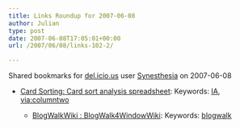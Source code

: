 ```yaml
---
title: Links Roundup for 2007-06-08
author: Julian
type: post
date: 2007-06-08T17:05:01+00:00
url: /2007/06/08/links-102-2/

---
```

Shared bookmarks for [del.icio.us][1] user  [Synesthesia][2] on 2007-06-08

  * [Card Sorting: Card sort analysis spreadsheet][3]: 
    Keywords: [IA][4], [via:columntwo][5]</li> 
    
      * [BlogWalkWiki : BlogWalk4WindowWiki][6]: 
        Keywords: [blogwalk][7]</li> </ul>

 [1]: http://del.icio.us/
 [2]: http://del.icio.us/synesthesia
 [3]: http://www.rosenfeldmedia.com/books/cardsorting/content/resources "http://www.rosenfeldmedia.com/books/cardsorting/content/resources"
 [4]: http://del.icio.us/synesthesia/IA
 [5]: http://del.icio.us/synesthesia/via:columntwo
 [6]: http://www.blogwalk.eu/wikka.php?wakka=BlogWalk4WindowWiki "http://www.blogwalk.eu/wikka.php?wakka=BlogWalk4WindowWiki"
 [7]: http://del.icio.us/synesthesia/blogwalk